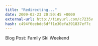 ```yaml
---
title: "Redirecting..."
date: 2009-02-23 20:50:45 +0000
external-url: http://tinyurl.com/c7235v
hash: c494f6eebdc6dff1e30efa391837ef7c
---
```


Blog Post: Family Ski Weekend 
